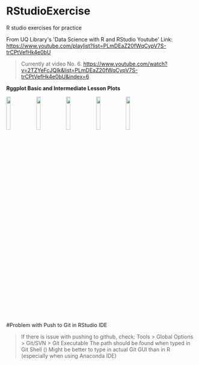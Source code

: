# RStudioExercise
R studio exercises for practice

From UQ Library's 'Data Science with R and RStudio Youtube'
Link: https://www.youtube.com/playlist?list=PLmDEaZ20fWqCypV7S-trCPtVefHk4e0bU

> Currently at video No. 6. https://www.youtube.com/watch?v=2TZYeFcJQIk&list=PLmDEaZ20fWqCypV7S-trCPtVefHk4e0bU&index=6


**Rggplot Basic and Intermediate Lesson Plots**

<img src="https://user-images.githubusercontent.com/55616241/75854554-3c3e8380-5e3c-11ea-8357-63b2cec905b9.png" width="15%"></img> <img src="https://user-images.githubusercontent.com/55616241/75854558-3d6fb080-5e3c-11ea-9db9-f500a115185f.png" width="15%"></img> <img src="https://user-images.githubusercontent.com/55616241/75854560-3e084700-5e3c-11ea-95d6-fd49be0106ce.png" width="15%"></img> <img src="https://user-images.githubusercontent.com/55616241/75854568-41033780-5e3c-11ea-8962-51458849ca48.png" width="15%"></img> <img src="https://user-images.githubusercontent.com/55616241/75854570-41033780-5e3c-11ea-94be-39e31c784b54.png" width="15%"></img> 

#Problem with Push to Git in RStudio IDE 
> If there is issue with pushing to github, check:
> Tools > Global Options > Git/SVN > Git Executable <path>
> The path should be found when typed in Git Shell ()
> Might be better to type in actual Git GUI than in R (especially when using Anaconda IDE)

